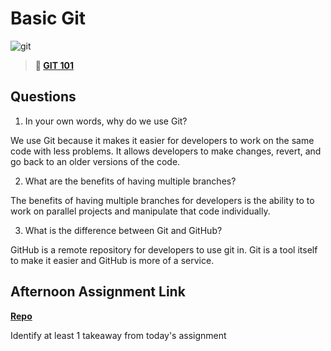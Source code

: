 # Basic Git

![git](https://git-scm.com/images/branching-illustration@2x.png)

> **📖 [GIT 101](https://codeworksacademy.com/fs-student-guide/resources/wk1/01-GIT)**

## Questions

1. In your own words, why do we use Git?

We use Git because it makes it easier for developers to work on the same code with less problems. It allows developers to make changes, revert, and go back to an older versions of the code.

2. What are the benefits of having multiple branches?

The benefits of having multiple branches for developers is the ability to to work on parallel projects and manipulate that code individually.

3. What is the difference between Git and GitHub?

GitHub is a remote repository for developers to use git in. Git is a tool itself to make it easier and GitHub is more of a service. 


## Afternoon Assignment Link

**[Repo](https://github.com/rodrirene/fs-journal)**

Identify at least 1 takeaway from today's assignment
